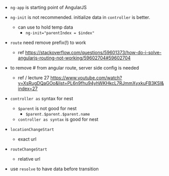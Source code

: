 - `ng-app` is starting point of AngularJS
- `ng-init` is not recommended. initialize data in `controller` is better.
  - can use to hold temp data
    - `ng-init="parentIndex = $index"`
- `route` need remove prefix(!) to work
  - ref
    https://stackoverflow.com/questions/59601373/how-do-i-solve-angularjs-routing-not-working/59602704#59602704
- to remove # from angular route, server side config is needed
  - ref / lecture 27
    https://www.youtube.com/watch?v=XsRugDQaGOo&list=PL6n9fhu94yhWKHkcL7RJmmXyxkuFB3KSl&index=27
- `controller as` syntax for nest

  - `$parent` is not good for nest
    - `$parent.$parent.$parent.name`
  - `controller as syntax` is good for nest

- `locationChangeStart`

  - exact url

- `routeChangeStart`

  - relative url

- use `resolve` to have data before transition
